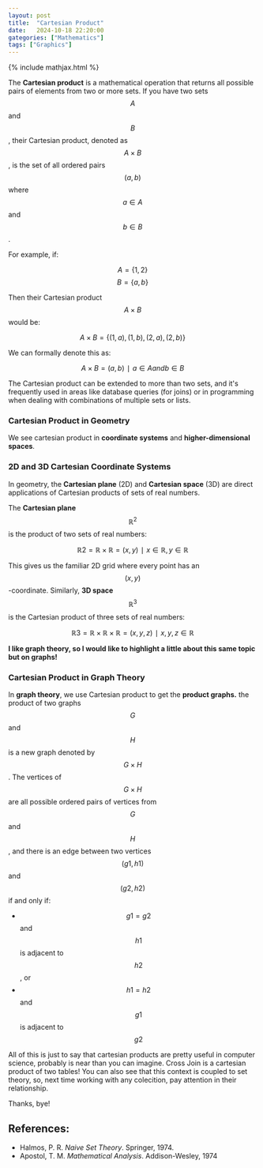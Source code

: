 ```yaml
---
layout: post
title:  "Cartesian Product"
date:   2024-10-18 22:20:00
gategories: ["Mathematics"]
tags: ["Graphics"]
---
```


{% include mathjax.html %}

The **Cartesian product** is a mathematical operation that returns all possible pairs of elements from two or more sets. 
If you have two sets $$A$$ and $$B$$, their Cartesian product, denoted as $$A \times B$$, is the set of all ordered pairs $$(a, b)$$ where $$a \in A$$ and $$b \in B$$.

For example, if:

$$A = \{1, 2\}$$
$$B = \{a, b\}$$

Then their Cartesian product $$A \times B$$ would be:

$$A \times B = \{ (1, a), (1, b), (2, a), (2, b) \}$$

We can formally denote this as: 

$$A×B={(a,b) ∣ a∈A and b∈B}$$

The Cartesian product can be extended to more than two sets, and it's frequently used in areas like database queries 
(for joins) or in programming when dealing with combinations of multiple sets or lists.

### Cartesian Product in Geometry

We see cartesian product in **coordinate systems** and **higher-dimensional spaces**.

### 2D and 3D Cartesian Coordinate Systems

In geometry, the **Cartesian plane** (2D) and **Cartesian space** (3D) are direct applications of Cartesian products of sets of real numbers.

The **Cartesian plane** $$\mathbb{R}^2$$ is the product of two sets of real numbers:

$$\mathbb{R}2=\mathbb{R}×\mathbb{R}={(x,y) ∣ x∈\mathbb{R},y∈\mathbb{R}}$$

This gives us the familiar 2D grid where every point has an $$(x,y)$$-coordinate. Similarly, **3D space** $$\mathbb{R}^3$$ is the Cartesian product of three sets of real numbers:

$$\mathbb{R}3=\mathbb{R}×\mathbb{R}×\mathbb{R}={(x,y,z) ∣ x,y,z∈\mathbb{R}}$$

**I like graph theory, so I would like to highlight a little about this same topic but on graphs!** 

### Cartesian Product in Graph Theory

In **graph theory**, we use Cartesian product to get the **product graphs.** 
the product of two graphs $$G$$ and $$H$$ is a new graph denoted by $$G×H$$. 
The vertices of $$G×H$$ are all possible ordered pairs of vertices from $$G$$ and $$H$$, and there is an edge between two vertices $$(g1, h1)$$ and $$(g2, h2)$$ if and only if:

- $$g1​=g2$$ and $$h1$$ is adjacent to $$h2$$, or
- $$h1 = h2$$ and $$g1$$  is adjacent to $$g2$$

All of this is just to say that cartesian products are pretty useful in computer science, probably is near than you can imagine. 
Cross Join is a cartesian product of two tables! You can also see that this context is coupled to set theory, so, next time working with any colecition, pay attention in their relationship.

Thanks, bye!

## References:

- Halmos, P. R. *Naive Set Theory*. Springer, 1974.
- Apostol, T. M. *Mathematical Analysis*. Addison-Wesley, 1974
